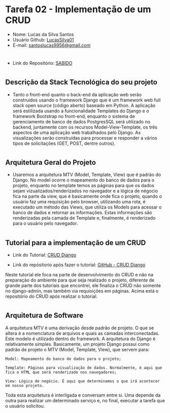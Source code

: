 # Tarefa 02 - Implementação de um CRUD

* Nome: Lucas da Silva Santos
* Usuário Github: [LucasSilva01](https://github.com/LucasSilva01)
* E-mail: santoslucas9956@gmail.com
#

* Link do Repositório: [SABIDO](https://github.com/gabrielazevedods/engenharia-de-software-II)
#
## Descrição da Stack Tecnológica do seu projeto

* Tanto o front-end quanto o back-end da aplicação web serão construídos usando o framework Django que  é um framework web full stack open source (código aberto) baseado em Python. A aplicação será estilizada usando a funcionalidade Templates do Django e o framework Bootstrap no front-end, enquanto o sistema de gerenciamento de banco de dados PostgresSQL será utilizado no backend, juntamente com os recursos  Model-View-Template, os três aspectos de uma aplicação web trabalhados pelo Django. As visualizações serão construídas para processar e responder a vários tipos de solicitações (GET, POST, dentre outros).
#
## Arquitetura Geral do Projeto

* Usaremos a arquitetura MTV (Model, Template, View) que é padrão do Django. No model ocorre o mapeamento do banco de dados para o projeto, enquanto no template temos as páginas para que os dados sejam vizualizados/renderizados no navegador e a lógica de négocio fica na parte da view, que é basicamente onde fica o projeto, quando o usuário faz uma requisição pelo browser, utilizando uma rota, é executado um método das Views, que utiliza os Models para acessar o banco de dados e retornar as informações. Estas informações são renderizadas pela camada de Template e, finalmente, é renderizado para o usuário pelo navegador. 
#

## Tutorial para a implementação de um CRUD

* Link do Tutorial: [CRUD Django](https://www.youtube.com/watch?v=mbQVVIqSxoI)

* Link do repósitorio após fazer o tutorial: [GitHub - CRUD Django](https://github.com/LucasSilva01/CRUD-Django)

Neste tutorial ele foca na parte de desenvolvimento do CRUD e não na preparação do ambiente para que seja realizado o projeto, diferente de grande parte dos tutoriais que encontrei, ele finaliza o CRUD não somente no django-admin, mas também via requisições em páginas. Acima está o repositório do CRUD após realizar o tutorial.
#

## Arquitetura de Software

A arquitetura MTV é uma derivação desde padrão de projeto. O que se altera é a nomenclatura de arquivos e quais as camadas interconectadas. Este modelo é utilizado dentro do framework. A arquitetura do Django é relativamente simples. Basicamente, um projeto Django possui como padrão de projeto o MTV (Model, Template, View), que servem para:

    Model: Mapeamento do banco de dados para o projeto;

    Template: Páginas para visualização de dados. Normalmente, é aqui que fica o HTML que será renderizado nos navegadores;

    View: Lógica de negócio. É aqui que determinamos o que irá acontecer em nosso projeto.

Toda esta arquitetura é interligada e conversam entre si. Uma depende da outra para realizar um determinado serviço e, no final, executar a tarefa que o usuário solicitou.
